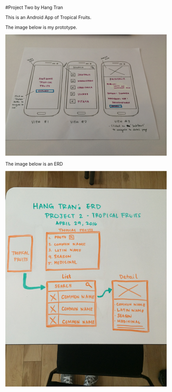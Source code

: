 #Project Two
by Hang Tran

This is an Android App of Tropical Fruits. 

The image below is my prototype. 

![First Iteration](Photos/Prototype.JPG)

The image below is an ERD

![ERD](Photos/ERD.JPG)